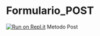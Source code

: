 # Formulario_POST

[![Run on Repl.it](https://repl.it/badge/github/lupitaesp/Formulario_POST)](https://repl.it/github/lupitaesp/Formulario_POST)
Metodo Post
